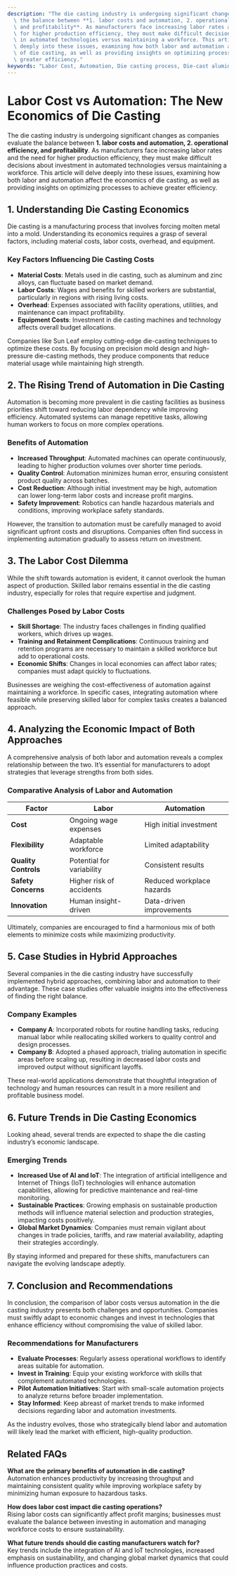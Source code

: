 ```yaml
---
description: "The die casting industry is undergoing significant changes as companies evaluate\
  \ the balance between **1. labor costs and automation, 2. operational efficiency,\
  \ and profitability**. As manufacturers face increasing labor rates and the need\
  \ for higher production efficiency, they must make difficult decisions about investment\
  \ in automated technologies versus maintaining a workforce. This article will delve\
  \ deeply into these issues, examining how both labor and automation affect the economics\
  \ of die casting, as well as providing insights on optimizing processes to achieve\
  \ greater efficiency."
keywords: "Labor Cost, Automation, Die casting process, Die-cast aluminum"
---
```

# Labor Cost vs Automation: The New Economics of Die Casting

The die casting industry is undergoing significant changes as companies evaluate the balance between **1. labor costs and automation, 2. operational efficiency, and profitability**. As manufacturers face increasing labor rates and the need for higher production efficiency, they must make difficult decisions about investment in automated technologies versus maintaining a workforce. This article will delve deeply into these issues, examining how both labor and automation affect the economics of die casting, as well as providing insights on optimizing processes to achieve greater efficiency.

## **1. Understanding Die Casting Economics**

Die casting is a manufacturing process that involves forcing molten metal into a mold. Understanding its economics requires a grasp of several factors, including material costs, labor costs, overhead, and equipment. 

### Key Factors Influencing Die Casting Costs

- **Material Costs**: Metals used in die casting, such as aluminum and zinc alloys, can fluctuate based on market demand.
- **Labor Costs**: Wages and benefits for skilled workers are substantial, particularly in regions with rising living costs.
- **Overhead**: Expenses associated with facility operations, utilities, and maintenance can impact profitability.
- **Equipment Costs**: Investment in die casting machines and technology affects overall budget allocations.

Companies like Sun Leaf employ cutting-edge die-casting techniques to optimize these costs. By focusing on precision mold design and high-pressure die-casting methods, they produce components that reduce material usage while maintaining high strength. 

## **2. The Rising Trend of Automation in Die Casting**

Automation is becoming more prevalent in die casting facilities as business priorities shift toward reducing labor dependency while improving efficiency. Automated systems can manage repetitive tasks, allowing human workers to focus on more complex operations.

### Benefits of Automation

- **Increased Throughput**: Automated machines can operate continuously, leading to higher production volumes over shorter time periods.
- **Quality Control**: Automation minimizes human error, ensuring consistent product quality across batches.
- **Cost Reduction**: Although initial investment may be high, automation can lower long-term labor costs and increase profit margins.
- **Safety Improvement**: Robotics can handle hazardous materials and conditions, improving workplace safety standards.

However, the transition to automation must be carefully managed to avoid significant upfront costs and disruptions. Companies often find success in implementing automation gradually to assess return on investment.

## **3. The Labor Cost Dilemma**

While the shift towards automation is evident, it cannot overlook the human aspect of production. Skilled labor remains essential in the die casting industry, especially for roles that require expertise and judgment.

### Challenges Posed by Labor Costs

- **Skill Shortage**: The industry faces challenges in finding qualified workers, which drives up wages.
- **Training and Retainment Complications**: Continuous training and retention programs are necessary to maintain a skilled workforce but add to operational costs.
- **Economic Shifts**: Changes in local economies can affect labor rates; companies must adapt quickly to fluctuations.

Businesses are weighing the cost-effectiveness of automation against maintaining a workforce. In specific cases, integrating automation where feasible while preserving skilled labor for complex tasks creates a balanced approach.

## **4. Analyzing the Economic Impact of Both Approaches**

A comprehensive analysis of both labor and automation reveals a complex relationship between the two. It’s essential for manufacturers to adopt strategies that leverage strengths from both sides.

### Comparative Analysis of Labor and Automation

| Factor                  | Labor                          | Automation                      |
|------------------------|--------------------------------|---------------------------------|
| **Cost**               | Ongoing wage expenses          | High initial investment         |
| **Flexibility**        | Adaptable workforce            | Limited adaptability            |
| **Quality Controls**    | Potential for variability      | Consistent results              |
| **Safety Concerns**    | Higher risk of accidents       | Reduced workplace hazards       |
| **Innovation**         | Human insight-driven           | Data-driven improvements        |

Ultimately, companies are encouraged to find a harmonious mix of both elements to minimize costs while maximizing productivity.

## **5. Case Studies in Hybrid Approaches**

Several companies in the die casting industry have successfully implemented hybrid approaches, combining labor and automation to their advantage. These case studies offer valuable insights into the effectiveness of finding the right balance.

### Company Examples

- **Company A**: Incorporated robots for routine handling tasks, reducing manual labor while reallocating skilled workers to quality control and design processes.
- **Company B**: Adopted a phased approach, trialing automation in specific areas before scaling up, resulting in decreased labor costs and improved output without significant layoffs.
  
These real-world applications demonstrate that thoughtful integration of technology and human resources can result in a more resilient and profitable business model.

## **6. Future Trends in Die Casting Economics**

Looking ahead, several trends are expected to shape the die casting industry’s economic landscape. 

### Emerging Trends

- **Increased Use of AI and IoT**: The integration of artificial intelligence and Internet of Things (IoT) technologies will enhance automation capabilities, allowing for predictive maintenance and real-time monitoring.
- **Sustainable Practices**: Growing emphasis on sustainable production methods will influence material selection and production strategies, impacting costs positively.
- **Global Market Dynamics**: Companies must remain vigilant about changes in trade policies, tariffs, and raw material availability, adapting their strategies accordingly.

By staying informed and prepared for these shifts, manufacturers can navigate the evolving landscape adeptly.

## **7. Conclusion and Recommendations**

In conclusion, the comparison of labor costs versus automation in the die casting industry presents both challenges and opportunities. Companies must swiftly adapt to economic changes and invest in technologies that enhance efficiency without compromising the value of skilled labor. 

### Recommendations for Manufacturers

- **Evaluate Processes**: Regularly assess operational workflows to identify areas suitable for automation.
- **Invest in Training**: Equip your existing workforce with skills that complement automated technologies.
- **Pilot Automation Initiatives**: Start with small-scale automation projects to analyze returns before broader implementation.
- **Stay Informed**: Keep abreast of market trends to make informed decisions regarding labor and automation investments.

As the industry evolves, those who strategically blend labor and automation will likely lead the market with efficient, high-quality production.

## **Related FAQs**

**What are the primary benefits of automation in die casting?**  
Automation enhances productivity by increasing throughput and maintaining consistent quality while improving workplace safety by minimizing human exposure to hazardous tasks.

**How does labor cost impact die casting operations?**  
Rising labor costs can significantly affect profit margins; businesses must evaluate the balance between investing in automation and managing workforce costs to ensure sustainability.

**What future trends should die casting manufacturers watch for?**  
Key trends include the integration of AI and IoT technologies, increased emphasis on sustainability, and changing global market dynamics that could influence production practices and costs.
